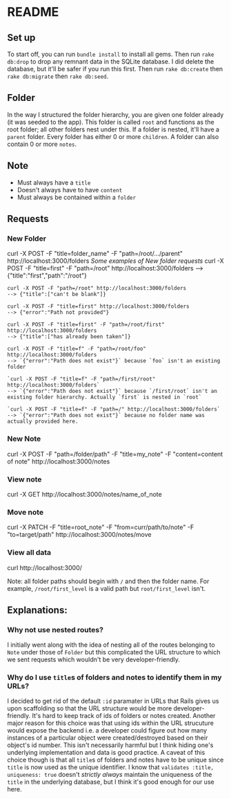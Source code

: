 # README

## Set up

To start off, you can run `bundle install` to install all gems. Then run `rake db:drop` to drop any remnant data in the SQLite database. I did delete the database, but it'll be safer if you run this first. Then run `rake db:create` then `rake db:migrate` then `rake db:seed`.

## Folder

In the way I structured the folder hierarchy, you are given one folder already (it was seeded to the app). This folder is called `root` and functions as the root folder; all other folders nest under this. If a folder is nested, it'll have a `parent` folder. Every folder has either 0 or more `children`. A folder can also contain 0 or more `notes`.

## Note
- Must always have a `title`
- Doesn't always have to have `content`
- Must always be contained within a `folder`

## Requests

### New Folder
curl -X POST -F "title=folder_name" -F "path=/root/…/parent" http://localhost:3000/folders
    *Some examples of New folder requests*
    curl -X POST -F "title=first" -F "path=/root" http://localhost:3000/folders
    --> {"title":"first","path":"/root"}

    curl -X POST -F "path=/root" http://localhost:3000/folders
    --> {"title":["can't be blank"]}

    curl -X POST -F "title=first" http://localhost:3000/folders
    --> {"error":"Path not provided"}

    curl -X POST -F "title=first" -F "path=/root/first" http://localhost:3000/folders
    --> {"title":["has already been taken"]}

    curl -X POST -F "title=f" -F "path=/root/foo" http://localhost:3000/folders
    --> `{"error":"Path does not exist"}` because `foo` isn't an existing folder

    `curl -X POST -F "title=f" -F "path=/first/root" http://localhost:3000/folders`
    --> `{"error":"Path does not exist"}` because `/first/root` isn't an existing folder hierarchy. Actually `first` is nested in `root`

    `curl -X POST -F "title=f" -F "path=/" http://localhost:3000/folders`
    --> `{"error":"Path does not exist"}` because no folder name was actually provided here.

### New Note
curl -X POST -F "path=/folder/path" -F "title=my_note" -F "content=content of note" http://localhost:3000/notes

### View note
curl -X GET http://localhost:3000/notes/name_of_note

### Move note
curl -X PATCH -F "title=root_note" -F "from=curr/path/to/note" -F "to=target/path" http://localhost:3000/notes/move

### View all data
curl http://localhost:3000/

Note: all folder paths should begin with `/` and then the folder name. For example, `/root/first_level` is a valid path but `root/first_level` isn't.

## Explanations:

### Why not use nested routes?
I initially went along with the idea of nesting all of the routes belonging to `Note` under those of `Folder` but this complicated the URL structure to which we sent requests which wouldn't be very developer-friendly.

### Why do I use `title`s of folders and notes to identify them in my URLs?
I decided to get rid of the default `:id` paramater in URLs that Rails gives us upon scaffolding so that the URL structure would be more developer-friendly. It's hard to keep track of ids of folders or notes created. Another major reason for this choice was that using ids within the URL strucuture would expose the backend i.e. a developer could figure out how many instances of a particular object were created/destroyed based on their object's id number. This isn't necessarily harmful but I think hiding one's underlying implementation and data is good practice. A caveat of this choice though is that all `title`s of folders and notes have to be unique since `title` is now used as the unique identifier. I know that `validates :title, uniqueness: true` doesn't _strictly always_ maintain the uniqueness of the `title` in the underlying database, but I think
 it's good enough for our use here.
